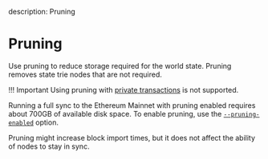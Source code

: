 description: Pruning
<!--- END of page meta data -->

# Pruning

Use pruning to reduce storage required for the world state. Pruning removes state trie nodes that
are not required.

!!! Important
    Using pruning with [private transactions](Privacy/Privacy-Overview.md) is not supported.

Running a full sync to the Ethereum Mainnet with pruning enabled requires about 700GB of available
disk space. To enable pruning, use the
[`--pruning-enabled`](../Reference/CLI/CLI-Syntax.md#pruning-enabled) option.

Pruning might increase block import times, but it does not affect the ability of nodes to stay in
sync.
